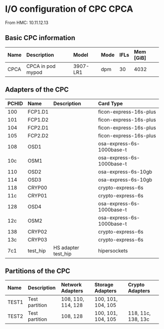 # I/O configuration of CPC CPCA

From HMC: 10.11.12.13

## Basic CPC information

| Name | Description          | Model    | Mode | IFLs | Mem [GiB] |
|:---- |:-------------------- |:-------- |:---- |:---- |:--------- |
| CPCA | CPCA in pod mypod    | 3907-LR1 | dpm  | 30   | 4032      |

## Adapters of the CPC

| PCHID | Name                 | Description          | Card Type                  |
|:----- |:-------------------- |:-------------------- |:-------------------------- |
| 100   | FCP1.D1              |                      | ficon-express-16s-plus     |
| 101   | FCP1.D2              |                      | ficon-express-16s-plus     |
| 104   | FCP2.D1              |                      | ficon-express-16s-plus     |
| 105   | FCP2.D2              |                      | ficon-express-16s-plus     |
| 108   | OSD1                 |                      | osa-express-6s-1000base-t  |
| 10c   | OSM1                 |                      | osa-express-6s-1000base-t  |
| 110   | OSD2                 |                      | osa-express-6s-10gb        |
| 114   | OSD3                 |                      | osa-express-6s-10gb        |
| 118   | CRYP00               |                      | crypto-express-6s          |
| 11c   | CRYP01               |                      | crypto-express-6s          |
| 128   | OSD4                 |                      | osa-express-6s-1000base-t  |
| 12c   | OSM2                 |                      | osa-express-6s-1000base-t  |
| 138   | CRYP02               |                      | crypto-express-6s          |
| 13c   | CRYP03               |                      | crypto-express-6s          |
| 7c1   | test_hip             | HS adapter test_hip  | hipersockets               |

## Partitions of the CPC

| Name  | Description    | Network Adapters   | Storage Adapters   | Crypto Adapters    |
|:----- |:-------------- |:------------------ |:------------------ |:------------------ |
| TEST1 | Test partition | 108, 110, 114, 128 | 100, 101, 104, 105 |                    |
| TEST2 | Test partition | 108, 128           | 100, 101, 104, 105 | 118, 11c, 138, 13c |
